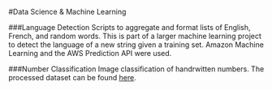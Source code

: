 #Data Science &amp; Machine Learning

###Language Detection
Scripts to aggregate and format lists of English, French, and random words.  This is part of a larger machine learning project to detect the language of a new string given a training set.  Amazon Machine Learning and the AWS Prediction API were used.

###Number Classification
Image classification of handrwitten numbers.  The processed dataset can be found [here](http://cis.jhu.edu/~sachin/digit/digit.html).